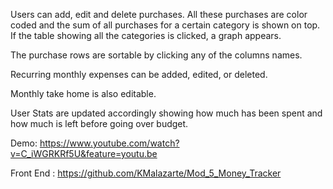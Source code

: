 Users can add, edit and delete purchases. All these purchases are color coded and the sum of all purchases for a certain category is shown on top. If the table showing all the categories is clicked, a graph appears.

The purchase rows are sortable by clicking any of the columns names.

Recurring monthly expenses can be added, edited, or deleted.

Monthly take home is also editable.

User Stats are updated accordingly showing how much has been spent and how much is left before going over budget.

Demo: https://www.youtube.com/watch?v=C_iWGRKRf5U&feature=youtu.be

Front End : https://github.com/KMalazarte/Mod_5_Money_Tracker
